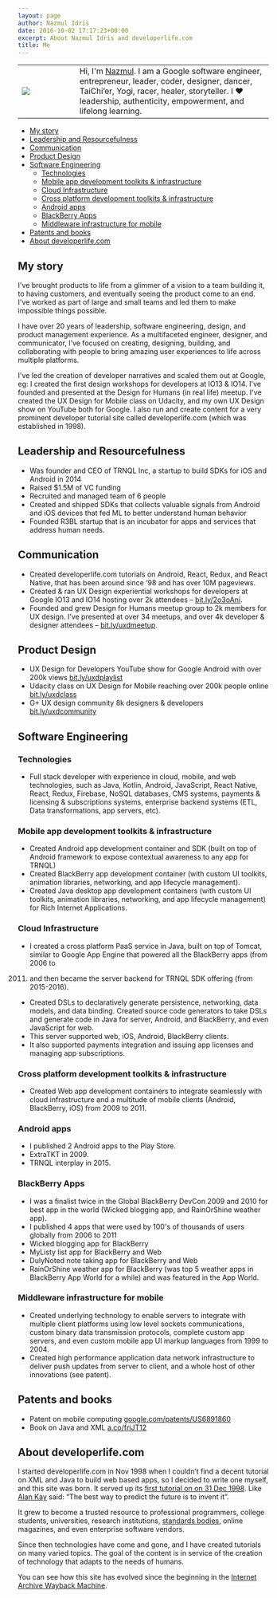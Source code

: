 ```yaml
---
layout: page
author: Nazmul Idris
date: 2016-10-02 17:17:23+00:00
excerpt: About Nazmul Idris and developerlife.com
title: Me
---
```


<table>
    <tr>
        <td width="100px">
            <img src="{{ '/assets/nazmul.png' | relative_url }}"/>
        </td>
        <td>
            Hi, I'm <a href="http://www.google.com/search?hl=en&q=nazmul+idris">Nazmul</a>.
            I am a Google software engineer, entrepreneur, leader, coder, designer, dancer, 
            TaiChi’er, Yogi, racer, healer, storyteller. I ❤️ leadership, authenticity, 
            empowerment, and lifelong learning.
        </td>
    </tr>
</table>

<!-- START doctoc generated TOC please keep comment here to allow auto update -->
<!-- DON'T EDIT THIS SECTION, INSTEAD RE-RUN doctoc TO UPDATE -->


- [My story](#my-story)
- [Leadership and Resourcefulness](#leadership-and-resourcefulness)
- [Communication](#communication)
- [Product Design](#product-design)
- [Software Engineering](#software-engineering)
  - [Technologies](#technologies)
  - [Mobile app development toolkits & infrastructure](#mobile-app-development-toolkits--infrastructure)
  - [Cloud Infrastructure](#cloud-infrastructure)
  - [Cross platform development toolkits & infrastructure](#cross-platform-development-toolkits--infrastructure)
  - [Android apps](#android-apps)
  - [BlackBerry Apps](#blackberry-apps)
  - [Middleware infrastructure for mobile](#middleware-infrastructure-for-mobile)
- [Patents and books](#patents-and-books)
- [About developerlife.com](#about-developerlifecom)

<!-- END doctoc generated TOC please keep comment here to allow auto update -->


## My story
I've brought products to life from a glimmer of a vision to a team building it, 
to having customers, and eventually seeing the product come to an end. I've 
worked as part of large and small teams and led them to make impossible things 
possible.

I have over 20 years of leadership, software engineering, design, and product 
management experience. As a multifaceted engineer, designer, and communicator, 
I’ve focused on creating, designing, building, and collaborating with people to 
bring amazing user experiences to life across multiple platforms.

I've led the creation of developer narratives and scaled them out at Google, 
eg: I created the first design workshops for developers at IO13 & IO14. I've 
founded and presented at the Design for Humans (in real life) meetup. I've 
created the UX Design for Mobile class on Udacity, and my own UX Design show on 
YouTube both for Google. I also run and create content for a very prominent 
developer tutorial site called developerlife.com (which was established in 
1998).

## Leadership and Resourcefulness
  * Was founder and CEO of TRNQL Inc, a startup to build SDKs for iOS and 
Android in 2014
  * Raised $1.5M of VC funding
  * Recruited and managed team of 6 people
  * Created and shipped SDKs that collects valuable signals from Android and 
iOS devices that fed ML to better understand human behavior
  * Founded R3BL startup that is an incubator for apps and services that 
address human needs.

## Communication
  * Created developerlife.com tutorials on Android, React, Redux, and React 
Native, that has been around since ‘98 and has over 10M pageviews.
  * Created & ran UX Design experiential workshops for developers at Google 
IO13 and IO14 hosting over 2k attendees – 
[bit.ly/2o3oAni](http://bit.ly/2o3oAni).
  * Founded and grew Design for Humans meetup group to 2k members for UX 
design. I’ve presented at over 34 meetups, and over 4k developer & designer 
attendees – [bit.ly/uxdmeetup](http://bit.ly/uxdmeetup).

## Product Design
  * UX Design for Developers YouTube show for Google Android with over 200k 
views [bit.ly/uxdplaylist](http://bit.ly/uxdplaylist)
  * Udacity class on UX Design for Mobile reaching over 200k people online 
[bit.ly/uxdclass](http://bit.ly/uxdclass)
  * G+ UX design community 8k designers & developers 
[bit.ly/uxdcommunity](http://bit.ly/uxdcommunity)

## Software Engineering

### Technologies

  * Full stack developer with experience in cloud, mobile, and web 
technologies, such as Java, Kotlin, Android, JavaScript, React Native, React, 
Redux, Firebase, NoSQL databases, CMS systems, payments & licensing & 
subscriptions systems, enterprise backend systems (ETL, Data transformations, 
app servers, etc).

### Mobile app development toolkits & infrastructure

  * Created Android app development container and SDK (built on top of Android 
framework to expose contextual awareness to any app for TRNQL)
  * Created BlackBerry app development container (with custom UI toolkits, 
animation libraries, networking, and app lifecycle management).
  * Created Java desktop app development containers (with custom UI toolkits, 
animation libraries, networking, and app lifecycle management) for Rich 
Internet Applications.

### Cloud Infrastructure
  * I created a cross platform PaaS service in Java, built on top of Tomcat, 
similar to Google App Engine that powered all the BlackBerry apps (from 2006 to 
2011) and then became the server backend for TRNQL SDK offering (from 
2015-2016).
  * Created DSLs to declaratively generate persistence, networking, data 
models, and data binding. Created source code generators to take DSLs and 
generate code in Java for server, Android, and BlackBerry, and even JavaScript 
for web.
  * This server supported web, iOS, Android, BlackBerry clients.
  * It also supported payments integration and issuing app licenses and 
managing app subscriptions.

### Cross platform development toolkits & infrastructure
  * Created Web app development containers to integrate seamlessly with cloud 
infrastructure and a multitude of mobile clients (Android, BlackBerry, iOS) 
from 2009 to 2011.

### Android apps
  * I published 2 Android apps to the Play Store.
  * ExtraTKT in 2009.
  * TRNQL interplay in 2015.

### BlackBerry Apps
  * I was a finalist twice in the Global BlackBerry DevCon 2009 and 2010 for 
best app in the world (Wicked blogging app, and RainOrShine weather app).
  * I published 4 apps that were used by 100's of thousands of users globally 
from 2006 to 2011
  * Wicked blogging app for BlackBerry
  * MyListy list app for BlackBerry and Web
  * DulyNoted note taking app for BlackBerry and Web
  * RainOrShine weather app for BlackBerry (was top 5 weather apps in 
BlackBerry App World for a while) and was featured in the App World.

### Middleware infrastructure for mobile
  * Created underlying technology to enable servers to integrate with multiple 
client platforms using low level sockets communications, custom binary data 
transmission protocols, complete custom app servers, and even custom mobile app 
UI markup languages from 1999 to 2004.
  * Created high performance application data network infrastructure to deliver 
push updates from server to client, and a whole host of other innovations (see 
patent).

## Patents and books
  * Patent on mobile computing 
[google.com/patents/US6891860](http://google.com/patents/US6891860)
  * Book on Java and XML [a.co/friJT12](http://a.co/friJT12)

## About developerlife.com
I started developerlife.com in Nov 1998 when I couldn’t find a decent tutorial 
on XML and Java to build web based apps, so I decided to write one myself, and 
this site was born. It served up its [first tutorial on on 31 Dec 
1998](http://xml.coverpages.org/idris199901.html). Like [Alan 
Kay](http://en.wikipedia.org/wiki/Alan_Kay) said: “The best way to predict the 
future is to invent it”.

It grew to become a trusted resource to professional programmers, college 
students, universities, research institutions, [standards 
bodies](http://xml.coverpages.org/xmlFAQ15.html#JAVA-GEN), online magazines, 
and even enterprise software vendors.

Since then technologies have come and gone, and I have created tutorials on 
many varied topics. The goal of the content is in service of the creation of 
technology that adapts to the needs of humans.

You can see how this site has evolved since the beginning in the [Internet 
Archive Wayback Machine](https://web.archive.org/web/*/developerlife.com).
